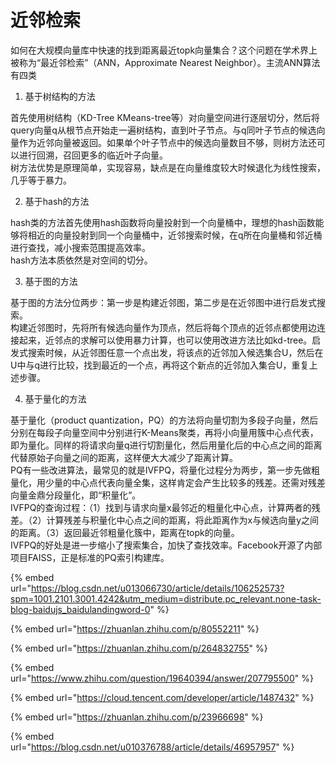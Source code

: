 # 近邻检索

如何在大规模向量库中快速的找到距离最近topk向量集合？这个问题在学术界上被称为“最近邻检索”（ANN，Approximate Nearest Neighbor）。主流ANN算法有四类

1. 基于树结构的方法

首先使用树结构（KD-Tree KMeans-tree等）对向量空间进行逐层切分，然后将query向量q从根节点开始走一遍树结构，直到叶子节点。与q同叶子节点的候选向量作为近邻向量被返回。如果单个叶子节点中的候选向量数目不够，则树方法还可以进行回溯，召回更多的临近叶子向量。\
树方法优势是原理简单，实现容易，缺点是在向量维度较大时候退化为线性搜索，几乎等于暴力。

2. 基于hash的方法

hash类的方法首先使用hash函数将向量投射到一个向量桶中，理想的hash函数能够将相近的向量投射到同一个向量桶中，近邻搜索时候，在q所在向量桶和邻近桶进行查找，减小搜索范围提高效率。\
hash方法本质依然是对空间的切分。

3. 基于图的方法

基于图的方法分位两步：第一步是构建近邻图，第二步是在近邻图中进行启发式搜索。\
构建近邻图时，先将所有候选向量作为顶点，然后将每个顶点的近邻点都使用边连接起来，近邻点的求解可以使用暴力计算，也可以使用改进方法比如kd-tree。启发式搜索时候，从近邻图任意一个点出发，将该点的近邻加入候选集合U，然后在U中与q进行比较，找到最近的一个点，再将这个新点的近邻加入集合U，重复上述步骤。

4. 基于量化的方法

基于量化（product quantization，PQ）的方法将向量切割为多段子向量，然后分别在每段子向量空间中分别进行K-Means聚类，再将小向量用簇中心点代表，即为量化。同样的将请求向量q进行切割量化，然后用量化后的中心点之间的距离代替原始子向量之间的距离，这样便大大减少了距离计算。\
PQ有一些改进算法，最常见的就是IVFPQ，将量化过程分为两步，第一步先做粗量化，用少量的中心点代表向量全集，这样肯定会产生比较多的残差。还需对残差向量金鼎分段量化，即“积量化”。\
IVFPQ的查询过程：（1）找到与请求向量x最邻近的粗量化中心点，计算两者的残差。（2）计算残差与积量化中心点之间的距离，将此距离作为x与候选向量y之间的距离。（3）返回最近邻粗量化簇中，距离在topk的向量。\
IVFPQ的好处是进一步缩小了搜索集合，加快了查找效率。Facebook开源了内部项目FAISS，正是标准的PQ索引构建库。

{% embed url="https://blog.csdn.net/u013066730/article/details/106252573?spm=1001.2101.3001.4242&utm_medium=distribute.pc_relevant.none-task-blog-baidujs_baidulandingword-0" %}

{% embed url="https://zhuanlan.zhihu.com/p/80552211" %}

{% embed url="https://zhuanlan.zhihu.com/p/264832755" %}

{% embed url="https://www.zhihu.com/question/19640394/answer/207795500" %}

{% embed url="https://cloud.tencent.com/developer/article/1487432" %}

{% embed url="https://zhuanlan.zhihu.com/p/23966698" %}

{% embed url="https://blog.csdn.net/u010376788/article/details/46957957" %}
